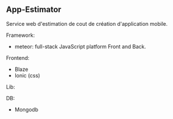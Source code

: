 ## App-Estimator

Service web d'estimation de cout de création d'application mobile.

Framework:
 - meteor: full-stack JavaScript platform Front and Back.

Frontend: 
 - Blaze
 - Ionic (css)

Lib: 

DB:
 - Mongodb
